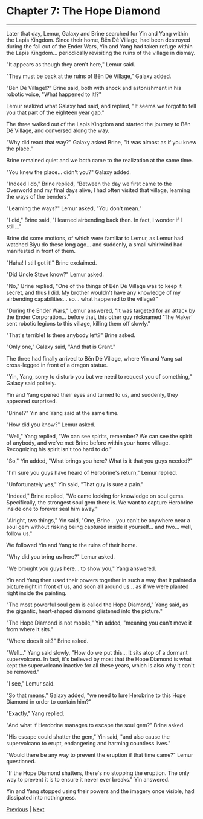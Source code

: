 # Chapter 7: The Hope Diamond
---

Later that day, Lemur, Galaxy and Brine searched for Yin and Yang within the Lapis Kingdom. Since their home, Běn Dé Village, had been destroyed during the fall out of the Ender Wars, Yin and Yang had taken refuge within the Lapis Kingdom... periodically revisiting the ruins of the village in dismay.

"It appears as though they aren't here," Lemur said.

"They must be back at the ruins of Běn Dé Village," Galaxy added.

"Běn Dé Village!?" Brine said, both with shock and astonishment in his robotic voice, "What happened to it!?"

Lemur realized what Galaxy had said, and replied, "It seems we forgot to tell you that part of the eighteen year gap."

The three walked out of the Lapis Kingdom and started the journey to Běn Dé Village, and conversed along the way.

"Why did react that way?" Galaxy asked Brine, "It was almost as if you knew the place."

Brine remained quiet and we both came to the realization at the same time.

"You knew the place... didn't you?" Galaxy added.

"Indeed I do," Brine replied, "Between the day we first came to the Overworld and my final days alive, I had often visited that village, learning the ways of the benders."

"Learning the ways?" Lemur asked, "You don't mean."

"I did," Brine said, "I learned airbending back then. In fact, I wonder if I still..."

Brine did some motions, of which were familiar to Lemur, as Lemur had watched Biyu do these long ago... and suddenly, a small whirlwind had manifested in front of them.

"Haha! I still got it!" Brine exclaimed.

"Did Uncle Steve know?" Lemur asked.

"No," Brine replied, "One of the things of Běn Dé Village was to keep it secret, and thus I did. My brother wouldn't have any knowledge of my airbending capabilities... so... what happened to the village?"

"During the Ender Wars," Lemur answered, "It was targeted for an attack by the Ender Corporation... before that, this other guy nicknamed 'The Maker' sent robotic legions to this village, killing them off slowly."

"That's terrible! Is there anybody left?" Brine asked.

"Only one," Galaxy said, "And that is Grant."

The three had finally arrived to Běn Dé Village, where Yin and Yang sat cross-legged in front of a dragon statue.

"Yin, Yang, sorry to disturb you but we need to request you of something," Galaxy said politely.

Yin and Yang opened their eyes and turned to us, and suddenly, they appeared surprised.

"Brine!?" Yin and Yang said at the same time.

"How did you know?" Lemur asked.

"Well," Yang replied, "We can see spirits, remember? We can see the spirit of anybody, and we've met Brine before within your home village. Recognizing his spirit isn't too hard to do."

"So," Yin added, "What brings you here? What is it that you guys needed?"

"I'm sure you guys have heard of Herobrine's return," Lemur replied.

"Unfortunately yes," Yin said, "That guy is sure a pain."

"Indeed," Brine replied, "We came looking for knowledge on soul gems. Specifically, the strongest soul gem there is. We want to capture Herobrine inside one to forever seal him away."

"Alright, two things," Yin said, "One, Brine... you can't be anywhere near a soul gem without risking being captured inside it yourself... and two... well, follow us."

We followed Yin and Yang to the ruins of their home.

"Why did you bring us here?" Lemur asked.

"We brought you guys here... to show you," Yang answered.

Yin and Yang then used their powers together in such a way that it painted a picture right in front of us, and soon all around us... as if we were planted right inside the painting.

"The most powerful soul gem is called the Hope Diamond," Yang said, as the gigantic, heart-shaped diamond glistened into the picture."

"The Hope Diamond is not mobile," Yin added, "meaning you can't move it from where it sits."

"Where does it sit?" Brine asked.

"Well..." Yang said slowly, "How do we put this... It sits atop of a dormant supervolcano. In fact, it's believed by most that the Hope Diamond is what kept the supervolcano inactive for all these years, which is also why it can't be removed."

"I see," Lemur said.

"So that means," Galaxy added, "we need to lure Herobrine to this Hope Diamond in order to contain him?"

"Exactly," Yang replied.

"And what if Herobrine manages to escape the soul gem?" Brine asked.

"His escape could shatter the gem," Yin said, "and also cause the supervolcano to erupt, endangering and harming countless lives."

"Would there be any way to prevent the eruption if that time came?" Lemur questioned.

"If the Hope Diamond shatters, there's no stopping the eruption. The only way to prevent it is to ensure it never ever breaks." Yin answered.

Yin and Yang stopped using their powers and the imagery once visible, had dissipated into nothingness.



[Previous](https://lemurkolachnik.github.io/Legend-of-Lemur/pages/book_2_chapters/6) | [Next](https://lemurkolachnik.github.io/Legend-of-Lemur/pages/book_2_chapters/8)
